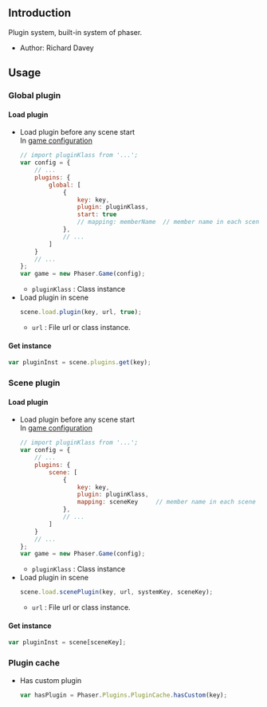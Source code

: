 ## Introduction

Plugin system, built-in system of phaser.

- Author: Richard Davey

## Usage

### Global plugin

#### Load plugin

- Load plugin before any scene start  
    In [game configuration](game.md#configuration)
    ```javascript
    // import pluginKlass from '...';
    var config = {
        // ...
        plugins: {
            global: [
                {
                    key: key,
                    plugin: pluginKlass,
                    start: true
                    // mapping: memberName  // member name in each scene instance, optional
                },
                // ...
            ]
        }
        // ...
    };
    var game = new Phaser.Game(config);
    ```
    - `pluginKlass` : Class instance
- Load plugin in scene
    ```javascript
    scene.load.plugin(key, url, true);
    ```
    - `url` : File url or class instance.

#### Get instance

```javascript
var pluginInst = scene.plugins.get(key);
```

### Scene plugin

#### Load plugin

- Load plugin before any scene start  
    In [game configuration](game.md#configuration)
    ```javascript
    // import pluginKlass from '...';
    var config = {
        // ...
        plugins: {
            scene: [
                {
                    key: key,
                    plugin: pluginKlass,
                    mapping: sceneKey     // member name in each scene instance
                },
                // ...
            ]
        }
        // ...
    };
    var game = new Phaser.Game(config);
    ```
    - `pluginKlass` : Class instance
- Load plugin in scene
    ```javascript
    scene.load.scenePlugin(key, url, systemKey, sceneKey);
    ```
    - `url` : File url or class instance.

#### Get instance

```javascript
var pluginInst = scene[sceneKey];
```

### Plugin cache

- Has custom plugin
    ```javascript
    var hasPlugin = Phaser.Plugins.PluginCache.hasCustom(key);
    ```